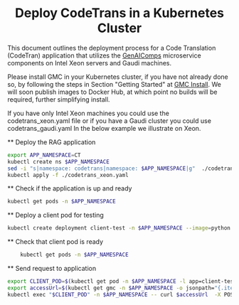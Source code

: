 <h1 align="center" id="title">Deploy CodeTrans in a Kubernetes Cluster</h1>

This document outlines the deployment process for a Code Translation (CodeTran) application that utilizes the [GenAIComps](https://github.com/opea-project/GenAIComps.git) microservice components on Intel Xeon servers and Gaudi machines.

Please install GMC in your Kubernetes cluster, if you have not already done so, by following the steps in Section "Getting Started" at [GMC Install](https://github.com/opea-project/GenAIInfra/tree/main/microservices-connector#readme). We will soon publish images to Docker Hub, at which point no builds will be required, further simplifying install.

If you have only Intel Xeon machines you could use the codetrans_xeon.yaml file or if you have a Gaudi cluster you could use codetrans_gaudi.yaml
In the below example we illustrate on Xeon.

** Deploy the RAG application
```bash
export APP_NAMESPACE=CT
kubectl create ns $APP_NAMESPACE
sed -i "s|namespace: codetrans|namespace: $APP_NAMESPACE|g"  ./codetrans_xeon.yaml
kubectl apply -f ./codetrans_xeon.yaml
```
** Check if the application is up and ready
```bash
kubectl get pods -n $APP_NAMESPACE
```

** Deploy a client pod for testing
```bash
kubectl create deployment client-test -n $APP_NAMESPACE --image=python:3.8.13 -- sleep infinity
```

** Check that client pod is ready
```bash
    kubectl get pods -n $APP_NAMESPACE
```

** Send request to application
```bash
export CLIENT_POD=$(kubectl get pod -n $APP_NAMESPACE -l app=client-test -o jsonpath={.items..metadata.name})
export accessUrl=$(kubectl get gmc -n $APP_NAMESPACE -o jsonpath="{.items[?(@.metadata.name=='codetrans')].status.accessUrl}")
kubectl exec "$CLIENT_POD" -n $APP_NAMESPACE -- curl $accessUrl  -X POST  -d '{"language_from": "Golang","language_to": "Python","source_code": "package main\n\nimport \"fmt\"\nfunc main() {\n    fmt.Println(\"Hello, World!\");\n}"}' -H 'Content-Type: application/json' > $LOG_PATH/gmc_codetrans.log
```